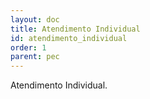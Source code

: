```yaml
---
layout: doc
title: Atendimento Individual
id: atendimento_individual
order: 1
parent: pec
---
```


Atendimento Individual.